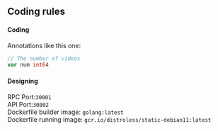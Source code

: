 ## Coding rules

#### Coding

Annotations like this one:

```go
// The number of videos
var num int64
```

#### Designing

RPC Port:`30001`<br>
API Port:`30002`<br>
Dockerfile builder image: `golang:latest`<br>
Dockerfile running image: `gcr.io/distroless/static-debian11:latest`<br>

